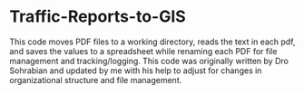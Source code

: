 # Traffic-Reports-to-GIS
This code moves PDF files to a working directory, reads the text in each pdf, and saves the values to a spreadsheet while renaming each PDF for file management and tracking/logging. This code was originally written by Dro Sohrabian and updated by me with his help to adjust for changes in organizational structure and file management. 
